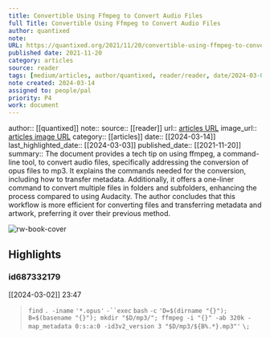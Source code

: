 ```yaml
---
title: Convertible Using Ffmpeg to Convert Audio Files
full Title: Convertible Using Ffmpeg to Convert Audio Files
author: quantixed
note: 
URL: https://quantixed.org/2021/11/20/convertible-using-ffmpeg-to-convert-audio-files/
published date: 2021-11-20
category: articles
source: reader
tags: [medium/articles, author/quantixed, reader/reader, date/2024-03-03, area/reader]
note created: 2024-03-14
assigned to: people/pal
priority: P4
work: document
---
```

author:: [[quantixed]]
note:: 
source:: [[reader]]
url:: [articles URL](https://quantixed.org/2021/11/20/convertible-using-ffmpeg-to-convert-audio-files/)
image_url:: [articles image URL](https://i0.wp.com/quantixed.org/wp-content/uploads/2017/12/cropped-qlogo512x512-01.png?fit=512%2C512&ssl=1)
category:: [[articles]]
date:: [[2024-03-14]]
last_highlighted_date:: [[2024-03-03]]
published_date:: [[2021-11-20]]
summary:: The document provides a tech tip on using ffmpeg, a command-line tool, to convert audio files, specifically addressing the conversion of opus files to mp3. It explains the commands needed for the conversion, including how to transfer metadata. Additionally, it offers a one-liner command to convert multiple files in folders and subfolders, enhancing the process compared to using Audacity. The author concludes that this workflow is more efficient for converting files and transferring metadata and artwork, preferring it over their previous method.

![rw-book-cover](https://i0.wp.com/quantixed.org/wp-content/uploads/2017/12/cropped-qlogo512x512-01.png?fit=512%2C512&ssl=1)

## Highlights
### id687332179
[[2024-03-02]] 23:47
> `find` `. -iname` `'*.opus'` `-``exec` `bash` `-c` `'D=$(dirname "{}"); B=$(basename "{}"); mkdir "$D/mp3/"; ffmpeg -i "{}" -ab 320k -map_metadata 0:s:a:0 -id3v2_version 3 "$D/mp3/${B%.*}.mp3"'` `\;`


